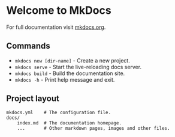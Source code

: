 # Welcome to MkDocs

For full documentation visit [mkdocs.org](https://www.mkdocs.org).

## Commands

* `mkdocs new [dir-name]` - Create a new project.
* `mkdocs serve` - Start the live-reloading docs server.
* `mkdocs build` - Build the documentation site.
* `mkdocs -h` - Print help message and exit.

## Project layout

    mkdocs.yml    # The configuration file.
    docs/
        index.md  # The documentation homepage.
        ...       # Other markdown pages, images and other files.

<!--
block “types”:
attention, caution, danger, error, hint, important, note, tip, and warning 

use as:
!!! type "optional title for warning box"
    block content...

if starting with ??? instead of !!!, collapsible call-out instead
if starting with ???+, collapsible but extended 

Full reference for admonition types:
https://squidfunk.github.io/mkdocs-material/reference/admonitions/#inline-blocks-inline-end
-->